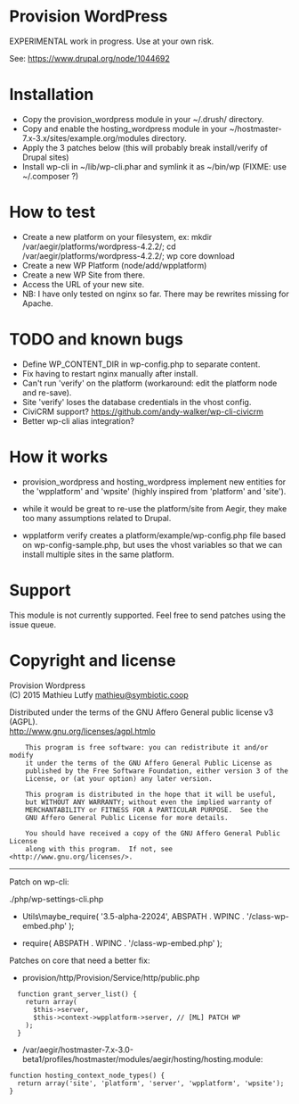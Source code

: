 Provision WordPress
===================

EXPERIMENTAL work in progress. Use at your own risk.

See: https://www.drupal.org/node/1044692

Installation
============

- Copy the provision_wordpress module in your ~/.drush/ directory.
- Copy and enable the hosting_wordpress module in your ~/hostmaster-7.x-3.x/sites/example.org/modules directory.
- Apply the 3 patches below (this will probably break install/verify of Drupal sites)
- Install wp-cli in ~/lib/wp-cli.phar and symlink it as ~/bin/wp (FIXME: use ~/.composer ?)

How to test
===========

- Create a new platform on your filesystem, ex: mkdir /var/aegir/platforms/wordpress-4.2.2/; cd /var/aegir/platforms/wordpress-4.2.2/; wp core download
- Create a new WP Platform (node/add/wpplatform)
- Create a new WP Site from there.
- Access the URL of your new site.
- NB: I have only tested on nginx so far. There may be rewrites missing for Apache.

TODO and known bugs
===================

* Define WP_CONTENT_DIR in wp-config.php to separate content.
* Fix having to restart nginx manually after install.
* Can't run 'verify' on the platform (workaround: edit the platform node and re-save).
* Site 'verify' loses the database credentials in the vhost config.
* CiviCRM support? https://github.com/andy-walker/wp-cli-civicrm
* Better wp-cli alias integration?

How it works
============

- provision_wordpress and hosting_wordpress implement new entities for
  the 'wpplatform' and 'wpsite' (highly inspired from 'platform' and 'site').

- while it would be great to re-use the platform/site from Aegir, they make
  too many assumptions related to Drupal.

- wpplatform verify creates a platform/example/wp-config.php file
  based on wp-config-sample.php, but uses the vhost variables so that
  we can install multiple sites in the same platform.


Support
=======

This module is not currently supported. Feel free to send patches using the issue queue.

Copyright and license
=====================

Provision Wordpress  
(C) 2015 Mathieu Lutfy <mathieu@symbiotic.coop>

Distributed under the terms of the GNU Affero General public license v3 (AGPL).  
http://www.gnu.org/licenses/agpl.htmlo

```
    This program is free software: you can redistribute it and/or modify
    it under the terms of the GNU Affero General Public License as
    published by the Free Software Foundation, either version 3 of the
    License, or (at your option) any later version.

    This program is distributed in the hope that it will be useful,
    but WITHOUT ANY WARRANTY; without even the implied warranty of
    MERCHANTABILITY or FITNESS FOR A PARTICULAR PURPOSE.  See the
    GNU Affero General Public License for more details.

    You should have received a copy of the GNU Affero General Public License
    along with this program.  If not, see <http://www.gnu.org/licenses/>.
```

---------------

Patch on wp-cli:

./php/wp-settings-cli.php

- Utils\maybe_require( '3.5-alpha-22024', ABSPATH . WPINC . '/class-wp-embed.php' );
+ require( ABSPATH . WPINC . '/class-wp-embed.php' );

Patches on core that need a better fix:

- provision/http/Provision/Service/http/public.php

```
  function grant_server_list() {
    return array(
      $this->server,
      $this->context->wpplatform->server, // [ML] PATCH WP
    );
  }
```

- /var/aegir/hostmaster-7.x-3.0-beta1/profiles/hostmaster/modules/aegir/hosting/hosting.module:

```
function hosting_context_node_types() {
  return array('site', 'platform', 'server', 'wpplatform', 'wpsite');
}
```
